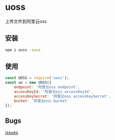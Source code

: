 # uoss

上传文件到阿里云oss

## 安装

```bash
npm i uoss -save
```

## 使用

```js
const UOSS = require('uoss');
const uo = new UOSS({
	endpoint: '阿里云oss endpoint',
    accessKeyId: '阿里云oss accessKeyId',
    accessKeySecret: '阿里云oss accessKeySecret',
    bucket: '阿里云oss bucket'
});
```

## Bugs

[issues](https://github.com/dctxf/uoss/issues)
